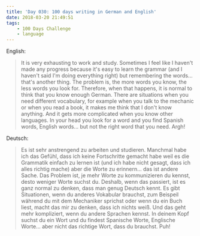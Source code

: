 ```yaml
---
title: 'Day 030: 100 days writing in German and English'
date: 2018-03-20 21:49:51
tags:
    - 100 Days Challenge
    - language
---
```

English:
> It is very exhausting to work and study. Sometimes I feel like I haven't made any progress because it's easy to learn the grammar (and I haven't said I'm doing everything right) but remembering the words... that's another thing. The problem is, the more words you know, the less words you look for. Therefore, when that happens, it is normal to think that you know enough German. There are situations when you need different vocabulary, for example when you talk to the mechanic or when you read a book, it makes me think that I don't know anything. And it gets more complicated when you know other languages. In your head you look for a word and you find Spanish words, English words... but not the right word that you need. Argh!

Deutsch:
> Es ist sehr anstrengend zu arbeiten und studieren. Manchmal habe ich das Gefühl, dass ich keine Fortschritte gemacht habe weil es die Grammatik einfach zu lernen ist (und ich habe nicht gesagt, dass ich alles richtig mache) aber die Worte zu erinnern... das ist andere Sache. Das Problem ist, je mehr Worte zu kommunizieren du kennst, desto weniger Worte suchst du. Deshalb, wenn das passiert, ist es ganz normal zu denken, dass man genug Deutsch kennt. Es gibt Situationen, wenn du anderes Vokabular brauchst, zum Beispeil während du mit dem Mechaniker sprichst oder wenn du ein Buch liest, macht das mir zu denken, dass ich nichts weiß. Und das geht mehr kompliziert, wenn du andere Sprachen kennst. In deinem Kopf suchst du ein Wort und du findest Spanische Worte, Englische Worte... aber nicht das richtige Wort, dass du brauchst. Puh!